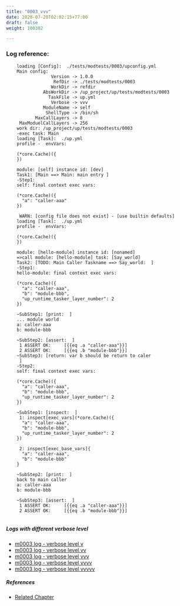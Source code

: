 ```yaml
---
title: "0003_vvv"
date: 2020-07-20T02:02:15+77:00
draft: false
weight: 100302

---
```


### Log reference: <no value>

```
    loading [Config]:  ./tests/modtests/0003/upconfig.yml
    Main config:
                 Version -> 1.0.0
                  RefDir -> ./tests/modtests/0003
                 WorkDir -> refdir
              AbsWorkDir -> /up_project/up/tests/modtests/0003
                TaskFile -> up.yml
                 Verbose -> vvv
              ModuleName -> self
               ShellType -> /bin/sh
           MaxCallLayers -> 8
     MaxModuelCallLayers -> 256
    work dir: /up_project/up/tests/modtests/0003
    -exec task: Main
    loading [Task]:  ./up.yml
    profile -  envVars:
    
    (*core.Cache)({
    })
    
    module: [self] instance id: [dev]
    Task1: [Main ==> Main: main entry ]
    -Step1:
    self: final context exec vars:
    
    (*core.Cache)({
      "a": "caller-aaa"
    })
    
     WARN: [config file does not exist] - [use builtin defaults]
    loading [Task]:  ./up.yml
    profile -  envVars:
    
    (*core.Cache)({
    })
    
    module: [hello-module] instance id: [nonamed]
    =>call module: [hello-module] task: [Say_world]
    Task2: [TODO: Main Caller Taskname ==> Say_world:  ]
    -Step1:
    hello-module: final context exec vars:
    
    (*core.Cache)({
      "a": "caller-aaa",
      "b": "module-bbb",
      "up_runtime_tasker_layer_number": 2
    })
    
    ~SubStep1: [print:  ]
    ... module world
    a: caller-aaa
    b: module-bbb
    
    ~SubStep2: [assert:  ]
     1 ASSERT OK:     [{{eq .a "caller-aaa"}}]
     2 ASSERT OK:     [{{eq .b "module-bbb"}}]
    ~SubStep3: [return: var b should be return to caler
     ]
    -Step2:
    self: final context exec vars:
    
    (*core.Cache)({
      "a": "caller-aaa",
      "b": "module-bbb",
      "up_runtime_tasker_layer_number": 2
    })
    
    ~SubStep1: [inspect:  ]
     1: inspect[exec_vars](*core.Cache)({
      "a": "caller-aaa",
      "b": "module-bbb",
      "up_runtime_tasker_layer_number": 2
    })
    
     2: inspect[exec_base_vars]{
      "a": "caller-aaa",
      "b": "module-bbb"
    }
    
    ~SubStep2: [print:  ]
    back to main caller
    a: caller-aaa
    b: module-bbb
    
    ~SubStep3: [assert:  ]
     1 ASSERT OK:     [{{eq .a "caller-aaa"}}]
     2 ASSERT OK:     [{{eq .b "module-bbb"}}]
    
```

##### Logs with different verbose level
* [m0003 log - verbose level v](../../logs/m0003_v)
* [m0003 log - verbose level vv](../../logs/m0003_vv)
* [m0003 log - verbose level vvv](../../logs/m0003_vvv)
* [m0003 log - verbose level vvvv](../../logs/m0003_vvvv)
* [m0003 log - verbose level vvvvv](../../logs/m0003_vvvvv)

##### References
* [Related Chapter](../../module/0003)
